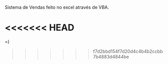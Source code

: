

Sistema de Vendas feito no excel através de VBA.

<<<<<<< HEAD
=======
=)
>>>>>>> f7d2bbd154f7d20d4c4b4b2ccbb7b4883d4844be
